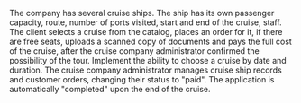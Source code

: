 The company has several cruise ships.
The ship has its own passenger capacity, route, number of ports visited, start and end of the cruise, staff.
The client selects a cruise from the catalog, places an order for it, if there are free seats, uploads a scanned copy 
of documents and pays the full cost of the cruise, after the cruise company administrator confirmed the possibility of the tour.
Implement the ability to choose a cruise by date and duration.
The cruise company administrator manages cruise ship records and customer orders, changing their status to "paid".
The application is automatically "completed" upon the end of the cruise. 